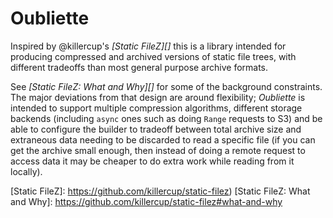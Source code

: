 # Oubliette

Inspired by @killercup's _[Static FileZ][]_ this is a library intended for
producing compressed and archived versions of static file trees, with different
tradeoffs than most general purpose archive formats.

See _[Static FileZ: What and Why][]_ for some of the background constraints. The
major deviations from that design are around flexibility; _Oubliette_ is
intended to support multiple compression algorithms, different storage backends
(including `async` ones such as doing `Range` requests to S3) and be able to
configure the builder to tradeoff between total archive size and extraneous data
needing to be discarded to read a specific file (if you can get the archive
small enough, then instead of doing a remote request to access data it may be
cheaper to do extra work while reading from it locally).

[Static FileZ]: https://github.com/killercup/static-filez)
[Static FileZ: What and Why]: https://github.com/killercup/static-filez#what-and-why
